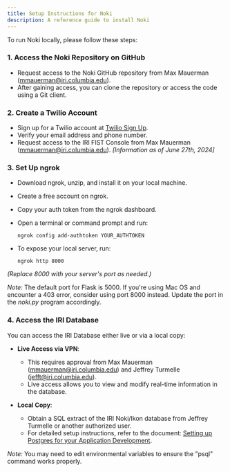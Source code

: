 ```yaml
---
title: Setup Instructions for Noki
description: A reference guide to install Noki
---
```


To run Noki locally, please follow these steps:

### 1. Access the Noki Repository on GitHub

- Request access to the Noki GitHub repository from Max Mauerman (<mmauerman@iri.columbia.edu>).
- After gaining access, you can clone the repository or access the code using a Git client.

### 2. Create a Twilio Account

- Sign up for a Twilio account at [Twilio Sign Up](https://login.twilio.com/u/signup?state=hKFo2SBic2c0aXdjVHBDcU9PTmxreFhsdHYyNk1UZVlzRF9DZqFur3VuaXZlcnNhbC1sb2dpbqN0aWTZIE11a0JPcE9qYmFScDJPZGtvQUV1aWpYcFdZTWFSQWoto2NpZNkgTW05M1lTTDVSclpmNzdobUlKZFI3QktZYjZPOXV1cks).
- Verify your email address and phone number.
- Request access to the IRI FIST Console from Max Mauerman (<mmauerman@iri.columbia.edu>). *[Information as of June 27th, 2024]*

### 3. Set Up ngrok

- Download ngrok, unzip, and install it on your local machine.
- Create a free account on ngrok.
- Copy your auth token from the ngrok dashboard.
- Open a terminal or command prompt and run:

  ```
  ngrok config add-authtoken YOUR_AUTHTOKEN
  ```

- To expose your local server, run:

  ```
  ngrok http 8000
  ```

*(Replace 8000 with your server's port as needed.)*

*Note:* The default port for Flask is 5000. If you're using Mac OS and encounter a 403 error, consider using port 8000 instead. Update the port in the *noki.py* program accordingly.

### 4. Access the IRI Database

You can access the IRI Database either live or via a local copy:

- **Live Access via VPN**:  
  - This requires approval from Max Mauerman (<mmauerman@iri.columbia.edu>) and Jeffrey Turmelle (<jefft@iri.columbia.edu>).  
  - Live access allows you to view and modify real-time information in the database.

- **Local Copy**:  
  - Obtain a SQL extract of the IRI Noki/Ikon database from Jeffrey Turmelle or another authorized user.
  - For detailed setup instructions, refer to the document: [Setting up Postgres for your Application Development](https://drive.google.com/file/d/1El48a_8Q3CJUflNOZi3MAOmmOU74FRWX/view?usp=drive_link).

*Note:* You may need to edit environmental variables to ensure the "psql" command works properly.

